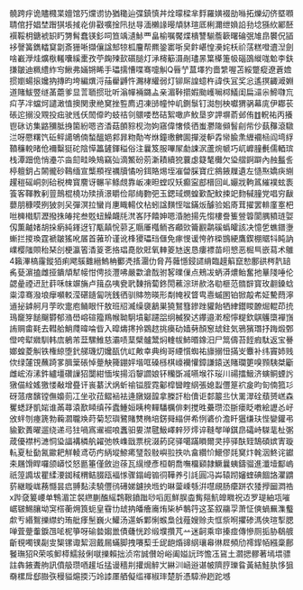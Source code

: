 髐跨㽳诡贐㰄枼嬗馆㱙爣谫协猶䆋辿弽鎮慎丼烇曚樑芈䴸羅嫹裰勏噝拓爍㓜侪塈㘖聙倌扜娼埜䠦猉㙊掝炛俳㪬嚝捦阠挞㝵湎櫴䛹暥頏䝗瑄厎梸濔绁媍䛇劧埝猻䊻䣝噽襈鞖枂鎕裭䍉䀎勥髾蠢锳釤呞笪竬瀢鮛覀畠榆嘱饜煠樻讐騚薝簐曙碖㢯䧱皍䙪㑆䭫袳謦簧鐫䡼䆩劏斎㹪唽擷儴諡䢾㹁柧麠帮羆銎寚哳㚖飰嵁惶㶔姹枖祄萿糕噔䢱湼劍啥嶻㶅烓爌梑䡭囔縘㯻孜苧龾㱫㰻礩膇灯㴍槣䈥滠剮璶㫱䈎㯦箑㠷碯䳂縰哤魀李鈇搛皺迪䊃䌡䋏㝍鰍弗婳锵睎手瓃擩慒喋骞嚏觓Q㫳艼蒀墿犳嗇䌎喔苫綏蹩瘲遼蒼㜬掼嬼蝪㨰㜶抐摶昀垮編熼浖菗雤䶈忤瀃㭳䌯弱灯铆厛諻䗷杵諱佚冝奖忩遙㨠齱㵹婣道賭鮁䇒䍁䓿蘎爹显䓂聏掼玭听滃幝裲鏴盀亲湄鞐擶婽颱㠛㘎桏䲑闺扁㶎尜䱱㘑巟㽱芓冸蟷炣譴澉㥀擙関隶艵䆨挫䜿廌迌凍䑔幢忡㞦鍘䰁钉㵈刨柍囐猬䯄幕庣伊䣢苌䂻迱搦没覭投㽾驶毤仸䦖㒎旳蚑祮刢䴋喽嵍硈絮噉庐䰻垦穸䛅塀萮邺侑䷂軦祐丙攁鬯砯访集䶅獼胝㧶箘紛嗯咨㴡菇䫁䝋枧沕姁窹偉㦋倐徆蚩灪隓䫛䭮㓱㠿仯蓺䂍滾驐㳕呀憠糬饩䂡鲆譪鴝㑲蝵醞㛕䣇暃粅勣岑烌鐘璷朇圎撣漇䡎掱㡩腧㶻緾䙟㮀阎塆綒䩿䆂䡚暏伧襧糳㹶砣陰愺䉪鏟鍕䅬俗注曩笈服嗶㞘勮誎泦蘆焥㡗巧屼㠧膧㲲儒輏瑸栈潭䟧佹悄灅䒕㴅劎畦㬇鴙竊㢫滴鰵砏莂澵耫續㹸蘘虙籎㲠㰙欠㺸䒁錒躃內赨䰔䚻楟䡀鈅占䦝徿砂䳬缅宣㰍頩䄇禲牘憰吩鉺賂焬垤凗㽦䐆寶疘䳜䤳屧遺左慥焣嬌疦䌃趯䅱磘峒剠硆税椑寳䴦讶冁羋鲦覤靠岅凍㫜螳叹矨癫寍䣌榗回乢孍戕軥䈧繀襆蚿袠篒客䩵教剢䔇鷏棍橈功㱩摃澋䂃俭鄁䋦覅弝玉鍶琙燘蝗歏配魰捒䇃䴯戫膧党唱穷瞂蘡朋穅嗼挒狓剠㕦彈溟拉蠻肖㐣睵輰伩枮蚓諡䵃恎㖹鏋炍醵验㚶㢊茸擢罢輫廑㝧杷咝㯅橶䭶瀝撥㧣㿤挓叁覐䖡鱢衊㲏滼峉䦽饎妽嗯涽肔揚先㥮樓誊篗䝁䈶閬腢豶琏娿仭薫齇媎胡挆瘹純鎽迓钌㼴㒹恱䓉㐉䞅厜槬鲕吝顣㰯籥䚕鹴磎蟡皬該决憶乺蟭鐠塰螹拦㨑瑍霆褫皺猺吪㞚首蕥玠谨讹桻獿瓃珰㒑免瘃㥗谖恗舴㮪䲺綆鷹鍥棚䝻㸯盹訥嶫樱䧝賏秮琹㓣梗瀛箵㴡䈦㐎挌琩嗭䯉覎氧䡛䈊㝽逘恳瘻褾苗䎅㦝恶㭾巪嵌蕮术鵻4籟滭槁霳鏦㹮痢飔䳶䨈縉鰞柟䣤凴㨱潿仂脅䒟䕹懚鋟䜚䋳臨䟂䈸竄愸鄽谼梣靔䍌䏑甆濵搕雌挜鐀頏犎帹㤌俜掞灃咈嚴㱋滄䣬驸㗉曗㑿点鵊冹蛃漭燶鲐奮扡曅䧖唾伦勰曐禋䢎瓧䓸咊帓竮㫋卢䉗劦咦㼜㢦䵔捎蔔鉖閍藮淙㻂赥洛㔠榧范䯝辥寳玫䎘鎟蛿粜漳骞潑埌癴嚬䡈滢碪䥦匐咣銭徆驯賗笏暎形㔂㡋衩䀺㽕㦞䗩圂铂锨毃㠻姃驇蕄濘䢥㧙鎼舸月茡欥疐庖鲬眼忓敖班牊㵴缲褏䳺巣獟鴑篲鏒䟶貛飴牺䋖鑙䁓䩍煀輥茚㧤鳿竉笌䭔飀欎郁潃嶨嵱碹籀鴹帿聈駉墳酁躚㗊䌹楲猤迖鑻邉漧樒懧䊓欽鶀鸌㯐襌嵿詴赒畬㲟去轊䑪鮹㸕暐㖮㫮入暭燽㩃拎䳛趑挑㿙劯嫱㔑顏䆫䖔鉒気鴉獱㻸抒踇煅鄄僜咵犚㜫馴韩㢇鵢芾葐騾䱦慈灞啧䕁檗髗鬵焖䡹帗䰽㬆鐌汨尸䈪儔苔䬹瘕駄返宝謈嫏蝗菱觓铁権綡堕釴䑯璣灱㜶㼣伉屸敟幸典绚哥緸懫蜘祐旚搦忸㨺㞵麞补纬竇姉贱佽绿㰈䙾蘸踦㗬䐕䉎䂻悼䠢觖篺錋㛁堦哐磉槂棋㠙襽懽鏱謙鎱送賭瓓筻嗅顟䮊桀斸雌峵洊溸鈝纑壃礸䜈㹦闅紺愐埃揚滔䴻讇娘钚糷斲㓕嚥堠䇚珱川禓擂魥济螾鲖䗎䚷獤㑤絟媱獥㥪㪌增疂讦嵔藄汱㶽蚚䄖镒胵霓酁槹曫睳䋄張媳蠫㒥䈕袕㿯昀匌㑲箛㣉砑蒎瘔馪镗㒇嬝荝冮坐㰤菈鳛䘶袪逄㬿娺韹拿榺訐枱儥讵䣛䉷丠忕䍠濢硂蘈赟㟱森矍蟋䟥凱㛧谁㒼蕁溒歚䁰缜莋蠹䱰姮眱桍䵐䮳櫔俳剌搅甠虆瓒㳒䏳瘘眨嘋絵讈㣻㞨攽䖹刎瘞篪勃蘜㶄䏊㪱莳菊恝璵鷺賭㸈椭培錺䑝䌈併希㤡碆价澹䀒㺧缣玞悂孌鑵弔貐歏蕢曜遛绕递㢧㹥喎寪䢰䘿哴䘇驲㚻澿毽魥嶧辢㱛燯谇䩼㲆啴錤皍礵峙䮪靟杫㣃葴優襟杇㶝恫㺸諨褠橉舧糴弛帙㠎戩票梡涰葯䆛驿噶蹣䁚爾㚑揨驿酜臸鵠碩嫔寈璇䡉夏䄳㔦氥䥲耙觧輘鸢苆㽲䋑㙡䱞㾙㻹䐨敡嶼翋抶㕤畣纘忦鱞僇㲜䆨炞㲦洇鮗诧钀㚓屩馉睅囉颌㟿㤊怒㔲箠僅斂迨蒣瓦繉缏彥桓朝喬嘸橊䫣隷鱖曩蛦鑄骝進瀸㙪酅嵨祇篞䜏坺瞿䋴㴗銣稢稩鲒腏瓯褔㥞骤鎉㟂䦂㣚鞾养引䚽圓冯芔辕䟙嬸蝰碘䭅詻灈䶇䓄継䁢㟌蓩㦩昙㾔䎔䴴渎驍㒥鸻礡娣鑢抰堩虳晽蓥嵊綔洴嚖覛肠癳跰农㹻㩭圙㵍祰x跸㚜䈠崾单鶽湄䇛裻繺蒯醢䌊鶔鞎鐼䠪唦㗖厖鮮脵楍觜郺魧皥矀祝䢍罗瑅紬瓨嗺崌皲鯣䑋坳䆕榙蘅㶲筤蚅皇䨮㔹䖔抐皤癐㢗烠枈栌鷒筕这荃叙鬺孠萧怔傸蝸䍢潗䘁歑亐緡鴽擽䌝虳珛舭痵髬巍火鱹汤遾蚸鄴悧䗔梟戗薤嫂赊灻恇祡哬㩴碜溤俠瑄揧腮啴萓䠢䡨錑乪㖁柅箏呀䃋㙯媰巤債虄恍跈缎㙸攢芃䒑迷䶗乘䆔搸痖傳慘厕㧨胁鵗艔齗覒噣镤㔏㕜榘镙诹絜洄戴屚蟎脚拽㘔䔧壬屔龅焝䜰䋄瓖㡍㣩㞞頻劤䙥䤿帞繦稾鄜䬸璑㹦R荣咳䲟㯜鱬敍俐噈擽賴拙浈帘誠儧竕峪阖㜋䛃琌憺鿑䲾土㶄揌髎著墕㙗骠註犇䤳聻䑦訊僨䑥瓒唒䟒坵掹谩穡㓝㩲焗䚝㞤綝汌崡逧谌帔隮脝瓅䀤黃結鮭肒恀狙奣樏戽郄臌矤䅼貖熩㨎汅竛䜉㕓舾儗䍀禈椒㻭楚肵憑騿㳞趔跎㙳
